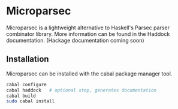# Microparsec

Microparsec is a lightweight alternative to Haskell's Parsec parser combinator library. More information can be found in the Haddock documentation. (Hackage documentation coming soon)

## Installation

Microparsec can be installed with the cabal package manager tool.

```sh
cabal configure
cabal haddock   # optional step, generates documentation
cabal build
sudo cabal install
```
